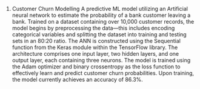 1. Customer Churn Modelling
A predictive ML model utilizing an Artificial neural network to estimate the probability of a bank customer leaving a bank. Trained on a dataset containing over 10,000 customer records, the model begins by preprocessing the data—this includes encoding categorical variables and splitting the dataset into training and testing sets in an 80:20 ratio. The ANN is constructed using the Sequential function from the Keras module within the TensorFlow library. The architecture comprises one input layer, two hidden layers, and one output layer, each containing three neurons. The model is trained using the Adam optimizer and binary crossentropy as the loss function to effectively learn and predict customer churn probabilities. Upon training, the model currently achieves an accuracy of 86.3%.
